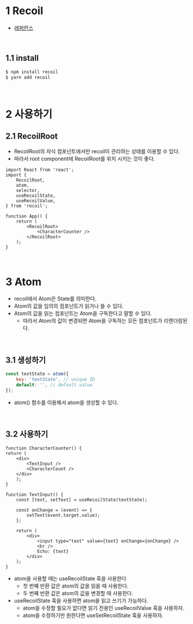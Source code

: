 # 1 Recoil

- [레퍼런스](https://recoiljs.org/docs/introduction/getting-started)

<br>

## 1.1 install

```bash
$ npm install recoil
$ yarn add recoil
```

<br>

# 2 사용하기

## 2.1 RecoilRoot

- RecoilRoot의 자식 컴포넌트에서만 recoil이 관리하는 상태를 이용할 수 있다.
- 따라서 root component에 RecoilRoot를 위치 시키는 것이 좋다.

```tsx
import React from 'react';  
import {  
	RecoilRoot,  
	atom,  
	selector,  
	useRecoilState,  
	useRecoilValue,  
} from 'recoil';

function App() {  
	return (  
		<RecoilRoot>  
			<CharacterCounter />  
		</RecoilRoot>  
	); 
}
```


<br>

# 3 Atom

- recoil에서 Atom은 State를 의미한다.
- Atom의 값을 임의의 컴포넌트가 읽거나 쓸 수 있다.
- Atom의 값을 읽는 컴포넌트는 Atom을 구독한다고 말할 수 있다.
	- 따라서 Atom의 값이 변경되면 Atom을 구독하는 모든 컴포넌트가 리렌더링된다.

<br>

## 3.1 생성하기


```javascript
const textState = atom({  
	key: 'textState', // unique ID
	default: '', // default value  
});
```

- atom() 함수를 이용해서 atom을 생성할 수 있다.

<br>

## 3.2 사용하기

```tsx
function CharacterCounter() {  
return (  
	<div>  
		<TextInput />  
		<CharacterCount />  
	</div>  
	);  
}  
  
function TextInput() {  
	const [text, setText] = useRecoilState(textState);  

	const onChange = (event) => {  
		setText(event.target.value);  
	};  
	  
	return (  
		<div>  
			<input type="text" value={text} onChange={onChange} /> 
			<br />  
			Echo: {text}  
		</div>  
	);  
}
```

- atom을 사용할 때는 useRecoilState 훅을 사용한다
	- 첫 번째 반환 값은 atom의 값을 읽을 때 사용한다.
	- 두 번째 반환 값은 atom의 값을 변경할 때 사용한다.
- useRecoilState 훅을 사용하면 atom을 읽고 쓰기가 가능하다.
	- atom을 수정할 필요가 없다면 읽기 전용인 useRecoilValue 훅을 사용하자.
	- atom을 수정하기만 원한다면 useSetRecoilState 훅을 사용하자.